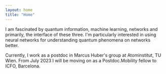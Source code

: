 ```yaml
---
layout: home
title: "Home"
---
```


I am fascinated by quantum information, machine learning, networks and primarily, the interface of these three. I'm particularly interested in using neural networks for understanding quantum phenomena on networks better.

Currently, I work as a postdoc in Marcus Huber's group at Atominstitut, TU Wien.
From July 2023 I will be moving on as a Postdoc.Mobility fellow to ICFO, Barcelona.
